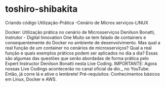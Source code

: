 # toshiro-shibakita
Criando código Utilização-Prática -Cenário de Micros serviços-LINUX 

Docker: Utilização prática no cenário de Microsserviços Denilson Bonatti, Instrutor - Digital Innovation One
Muito se tem falado de containers e consequentemente do Docker no ambiente de desenvolvimento. 
Mas qual a real função de um container no cenários de microsserviços? Qual a real função e 
quais exemplos práticos podem ser aplicados no dia a dia? Essas são algumas das questões que serão abordadas de forma
 prática pelo Expert Instructor Denilson Bonatti nesta Live Coding. IMPORTANTE: Agora nossas Live Codings acontecerão no 
canal oficial da dio._ no YouTube. 
Então, já corre lá e ative o lembrete! Pré-requisitos: Conhecimentos básicos em Linux, Docker e AWS.
